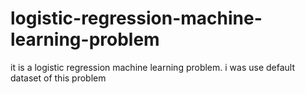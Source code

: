 # logistic-regression-machine-learning-problem
it is a logistic regression machine learning problem. i was use default dataset of this problem
